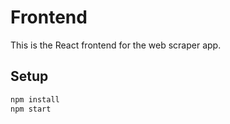 # Frontend

This is the React frontend for the web scraper app.

## Setup

```bash
npm install
npm start
```
